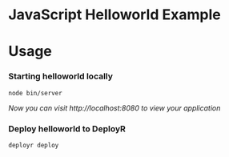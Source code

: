 # JavaScript Helloworld Example


# Usage

### Starting helloworld locally

    node bin/server

*Now you can visit http://localhost:8080 to view your application*

### Deploy helloworld to DeployR

    deployr deploy
